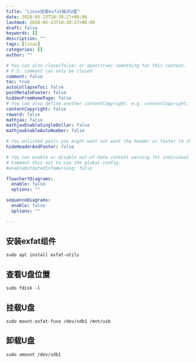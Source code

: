 ```yaml
---
title: "Linux挂载exfat格式U盘"
date: 2020-05-23T10:39:27+08:00
lastmod: 2020-05-23T10:39:27+08:00
draft: false
keywords: []
description: ""
tags: [linux]
categories: []
author: ""

# You can also close(false) or open(true) something for this content.
# P.S. comment can only be closed
comment: false
toc: true
autoCollapseToc: false
postMetaInFooter: false
hiddenFromHomePage: false
# You can also define another contentCopyright. e.g. contentCopyright: "This is another copyright."
contentCopyright: false
reward: false
mathjax: false
mathjaxEnableSingleDollar: false
mathjaxEnableAutoNumber: false

# You unlisted posts you might want not want the header or footer to show
hideHeaderAndFooter: false

# You can enable or disable out-of-date content warning for individual post.
# Comment this out to use the global config.
#enableOutdatedInfoWarning: false

flowchartDiagrams:
  enable: false
  options: ""

sequenceDiagrams: 
  enable: false
  options: ""

---
```


## 安装exfat组件

```shell
sudo apt install exfat-utils
```

## 查看U盘位置

```shell
sudo fdisk -l
```

## 挂载U盘

```shell
sudo mount.exfat-fuse /dev/sdb1 /mnt/usb
```

## 卸载U盘

```shell
sudo umount /dev/sdb1
```
